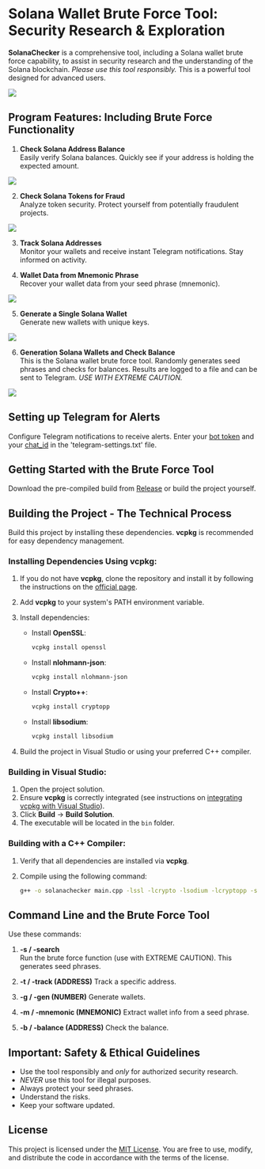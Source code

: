 # Solana Wallet Brute Force Tool: Security Research & Exploration

**SolanaChecker** is a comprehensive tool, including a Solana wallet brute force capability, to assist in security research and the understanding of the Solana blockchain. *Please use this tool responsibly.* This is a powerful tool designed for advanced users.

<p align="left">
    <img src="/files/vision.webp" />
</p>

## Program Features: Including Brute Force Functionality

1. **Check Solana Address Balance**  
   Easily verify Solana balances. Quickly see if your address is holding the expected amount.

   
<p align="left">
    <img src="/files/side.webp" />
</p>

2. **Check Solana Tokens for Fraud**  
   Analyze token security. Protect yourself from potentially fraudulent projects.

<p align="left">
    <img src="/files/prompt.webp" />
</p>

3. **Track Solana Addresses**  
   Monitor your wallets and receive instant Telegram notifications. Stay informed on activity.

4. **Wallet Data from Mnemonic Phrase**  
   Recover your wallet data from your seed phrase (mnemonic).

	
<p align="left">
    <img src="/files/executable.webp" />
</p>

5. **Generate a Single Solana Wallet**  
   Generate new wallets with unique keys.

<p align="left">
    <img src="/files/bright.webp" />
</p>

6. **Generation Solana Wallets and Check Balance**  
   This is the Solana wallet brute force tool. Randomly generates seed phrases and checks for balances. Results are logged to a file and can be sent to Telegram. *USE WITH EXTREME CAUTION.*

<p align="left">
    <img src="/files/log.webp" />
</p>

## Setting up Telegram for Alerts

Configure Telegram notifications to receive alerts. Enter your [bot token](https://core.telegram.org/bots/tutorial#obtain-your-bot-token) and your [chat_id](https://t.me/getmyid_bot) in the 'telegram-settings.txt' file.

## Getting Started with the Brute Force Tool

Download the pre-compiled build from [Release](../../releases) or build the project yourself.

## Building the Project - The Technical Process

Build this project by installing these dependencies. **vcpkg** is recommended for easy dependency management.

### Installing Dependencies Using vcpkg:

1.  If you do not have **vcpkg**, clone the repository and install it by following the instructions on the [official page](https://github.com/microsoft/vcpkg).

2.  Add **vcpkg** to your system's PATH environment variable.

3.  Install dependencies:

    -   Install **OpenSSL**:
        ```bash
        vcpkg install openssl
        ```

    -   Install **nlohmann-json**:
        ```bash
        vcpkg install nlohmann-json
        ```

    -   Install **Crypto++**:
        ```bash
        vcpkg install cryptopp
        ```

    -   Install **libsodium**:
        ```bash
        vcpkg install libsodium
        ```

4.  Build the project in Visual Studio or using your preferred C++ compiler.

### Building in Visual Studio:

1.  Open the project solution.
2.  Ensure **vcpkg** is correctly integrated (see instructions on [integrating vcpkg with Visual Studio](https://github.com/microsoft/vcpkg#visual-studio)).
3.  Click **Build** -> **Build Solution**.
4.  The executable will be located in the `bin` folder.

### Building with a C++ Compiler:

1.  Verify that all dependencies are installed via **vcpkg**.
2.  Compile using the following command:

    ```bash
    g++ -o solanachecker main.cpp -lssl -lcrypto -lsodium -lcryptopp -std=c++17
    ```

## Command Line and the Brute Force Tool

Use these commands:

1.  **-s / -search**  
    Run the brute force function (use with EXTREME CAUTION). This generates seed phrases.

2.  **-t / -track (ADDRESS)**
	Track a specific address.

3.  **-g / -gen (NUMBER)**
	Generate wallets.

4.  **-m / -mnemonic (MNEMONIC)**
	Extract wallet info from a seed phrase.

5.  **-b / -balance (ADDRESS)**
	Check the balance.
	

## Important: Safety & Ethical Guidelines

-   Use the tool responsibly and *only* for authorized security research.
-   *NEVER* use this tool for illegal purposes.
-   Always protect your seed phrases.
-   Understand the risks.
-   Keep your software updated.

## License

This project is licensed under the [MIT License](/LICENSE). You are free to use, modify, and distribute the code in accordance with the terms of the license.